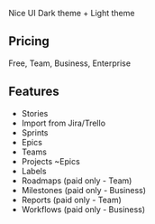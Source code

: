 Nice UI
Dark theme + Light theme

## Pricing
Free, Team, Business, Enterprise

## Features
- Stories
- Import from Jira/Trello
- Sprints
- Epics
- Teams
- Projects ~Epics
- Labels
- Roadmaps (paid only - Team)
- Milestones (paid only - Business)
- Reports (paid only - Team)
- Workflows (paid only - Business)